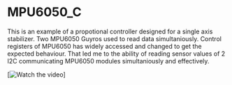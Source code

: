 # MPU6050_C

This is an example of a propotional controller designed for a single axis stabilizer. Two MPU6050 Guyros used to read data simultaniously. Control registers of MPU6050 has widely accessed and changed to get the expected behaviour. That led me to the ability of reading sensor values of 2 I2C communicating MPU6050 modules simultaniously and effectively. 

[![Watch the video](https://www.youtube.com/watch?v=Lz-nvuHvamw)]
